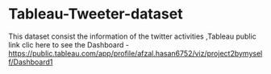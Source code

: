 # Tableau-Tweeter-dataset
This dataset consist the information of the twitter activities ,Tableau public link clic here to see the Dashboard -https://public.tableau.com/app/profile/afzal.hasan6752/viz/project2bymyself/Dashboard1
